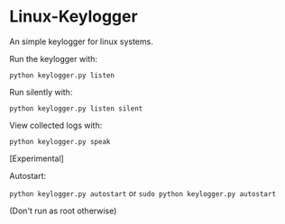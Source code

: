 # Linux-Keylogger
An simple keylogger for linux systems.

Run the keylogger with:

```python keylogger.py listen```

Run silently with:

```python keylogger.py listen silent```

View collected logs with:

```python keylogger.py speak```


[Experimental]

Autostart:

```python keylogger.py autostart```
or
```sudo python keylogger.py autostart```

(Don't run as root otherwise)
